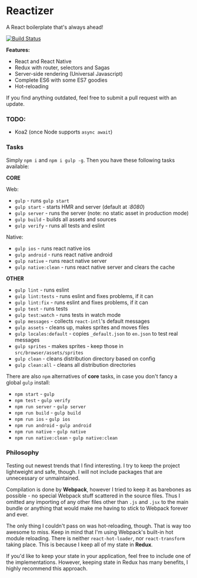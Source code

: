 # Reactizer

A React boilerplate that's always ahead!

[![Build Status](https://travis-ci.org/oreqizer/reactizer.svg?branch=develop)](https://travis-ci.org/oreqizer/reactizer)

**Features:**

* React and React Native
* Redux with router, selectors and Sagas
* Server-side rendering (Universal Javascript)
* Complete ES6 with some ES7 goodies
* Hot-reloading

If you find anything outdated, feel free to submit a pull request with an update.

### TODO:

* Koa2 (once Node supports `async await`)

### Tasks

Simply `npm i` and `npm i gulp -g`. Then you have these following tasks available:

**CORE**

Web:
* `gulp` - runs `gulp start`
* `gulp start` - starts HMR and server (default at *:8080*)
* `gulp server` - runs the server (note: no static asset in production mode)
* `gulp build` - builds all assets and sources
* `gulp verify` - runs all tests and eslint

Native:
* `gulp ios` - runs react native ios
* `gulp android` - runs react native android
* `gulp native` - runs react native server
* `gulp native:clean` - runs react native server and clears the cache

**OTHER**

* `gulp lint` - runs eslint
* `gulp lint:tests` - runs eslint and fixes problems, if it can
* `gulp lint:fix` - runs eslint and fixes problems, if it can
* `gulp test` - runs tests
* `gulp test:watch` - runs tests in watch mode
* `gulp messages` - collects `react-intl`'s default messages
* `gulp assets` - cleans up, makes sprites and moves files
* `gulp locales:default` - copies `_default.json` to `en.json` to test real messages
* `gulp sprites` - makes sprites - keep those in `src/browser/assets/sprites`
* `gulp clean` - cleans distribution directory based on config
* `gulp clean:all` - cleans all distribution directories

There are also `npm` alternatives of **core** tasks, in case you don't fancy a global `gulp` install:

* `npm start` - `gulp`
* `npm test` - `gulp verify`
* `npm run server` - `gulp server`
* `npm run build` - `gulp build`
* `npm run ios` - `gulp ios`
* `npm run android` - `gulp android`
* `npm run native` - `gulp native`
* `npm run native:clean` - `gulp native:clean`

### Philosophy

Testing out newest trends that I find interesting. I try to keep the project lightweight and safe, though. I will not include packages that are unnecessary or unmaintained.

Compilation is done by **Webpack**, however I tried to keep it as barebones as possible - no special Webpack stuff scattered in the source files. Thus I omitted any importing of any other files other than `.js` and `.jsx` to the main bundle or anything that would make me having to stick to Webpack forever and ever.

The only thing I couldn't pass on was hot-reloading, though. That is way too awesome to miss. Keep in mind that I'm using Webpack's built-in hot module reloading. There is neither `react-hot-loader`, nor `react-transform` taking place. This is because I keep all of my state in **Redux**.

If you'd like to keep your state in your application, feel free to include one of the implementations. However, keeping state in Redux has many benefits, I highly recommend this approach.
